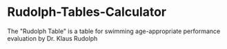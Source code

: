 # Rudolph-Tables-Calculator
The "Rudolph Table" is a table for swimming age-appropriate performance evaluation by Dr. Klaus Rudolph

